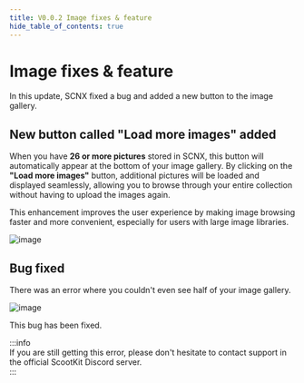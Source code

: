 ```yaml
---
title: V0.0.2 Image fixes & feature
hide_table_of_contents: true
---
```

# Image fixes & feature

In this update, SCNX fixed a bug and added a new button to the image gallery.

## New button called "Load more images" added

When you have **26 or more pictures** stored in SCNX, this button will automatically appear at the bottom of your image gallery. By clicking on the **"Load more images"** button, additional pictures will be loaded and displayed seamlessly, allowing you to browse through your entire collection without having to upload the images again.

This enhancement improves the user experience by making image browsing faster and more convenient, especially for users with large image libraries.

![image](@site/static/img/bilderladenen.png)

## Bug fixed

There was an error where you couldn't even see half of your image gallery.

![image](@site/static/img/error-image.png)

This bug has been fixed.

:::info  
If you are still getting this error, please don't hesitate to contact support in the official ScootKit Discord server.  
:::